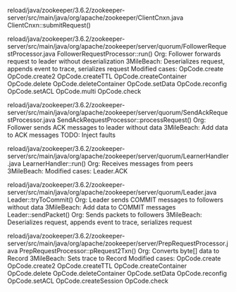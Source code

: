 reload/java/zookeeper/3.6.2/zookeeper-server/src/main/java/org/apache/zookeeper/ClientCnxn.java
    ClientCnxn::submitRequest()

reload/java/zookeeper/3.6.2/zookeeper-server/src/main/java/org/apache/zookeeper/server/quorum/FollowerRequestProcessor.java
    FollowerRequestProcessor::run()
        Org:
            Follower forwards request to leader without deserialization
        3MileBeach:
            Deserializes request, appends event to trace, serializes request
            Modified cases:
                OpCode.create
                OpCode.create2
                OpCode.createTTL
                OpCode.createContainer
                OpCode.delete
                OpCode.deleteContainer
                OpCode.setData
                OpCode.reconfig
                OpCode.setACL
                OpCode.multi
                OpCode.check

reload/java/zookeeper/3.6.2/zookeeper-server/src/main/java/org/apache/zookeeper/server/quorum/SendAckRequestProcessor.java
    SendAckRequestProcessor::processRequest()
        Org:
            Follower sends ACK messages to leader without data
        3MileBeach:
            Add data to ACK messages
        TODO:
            Inject faults

reload/java/zookeeper/3.6.2/zookeeper-server/src/main/java/org/apache/zookeeper/server/quorum/LearnerHandler.java
    LearnerHandler::run()
        Org:
            Receives messages from peers
        3MileBeach:
            Modified cases: Leader.ACK
            
reload/java/zookeeper/3.6.2/zookeeper-server/src/main/java/org/apache/zookeeper/server/quorum/Leader.java
    Leader::tryToCommit()
        Org:
            Leader sends COMMIT messages to followers without data
        3MileBeach:
            Add data to COMMIT messages
    Leader::sendPacket()
        Org:
            Sends packets to followers
        3MileBeach:
            Deserializes request, appends event to trace, serializes request

reload/java/zookeeper/3.6.2/zookeeper-server/src/main/java/org/apache/zookeeper/server/PrepRequestProcessor.java
    PrepRequestProcessor::pRequest2Txn()
        Org:
            Converts byte[] data to Record
        3MileBeach:
            Sets trace to Record
            Modified cases:
                OpCode.create
                OpCode.create2
                OpCode.createTTL
                OpCode.createContainer
                OpCode.delete
                OpCode.deleteContainer
                OpCode.setData
                OpCode.reconfig
                OpCode.setACL
                OpCode.createSession
                OpCode.check
